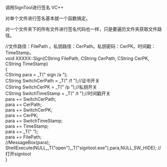 调用SignTool进行签名 VC++

对单个文件进行签名基本就一个函数搞定。

对一个文件夹下的所有文件进行签名代码也一样，只是要遍历文件夹获取文件路径。

//文件路径：FilePath 。私钥路径：CerPath。私钥密码：CerPK。时间戳：TimeStamp。  
void XXXXX::Sign(CString FilePath, CString CerPath, CString CerPK, CString
TimeStamp)  
{  
CString para = _T(" sign /a ");  
CString SwitchCerPath = _T(" /f ");//证书开关  
CString SwitchCerPK = _T(" /p ");//私钥开关  
CString SwitchTimeStamp = _T(" /t ");//时间戳开关  
para += SwitchCerPath;  
para += CerPath;  
para += SwitchCerPK;  
para += CerPK;  
para += SwitchTimeStamp;  
para += TimeStamp;  
para += _T(" ");  
para += FilePath;  
//MessageBox(para);  
ShellExecute(NULL,_T("open"),_T("signtool.exe"),para,NULL,SW_HIDE); //
打开signtool  
}  

